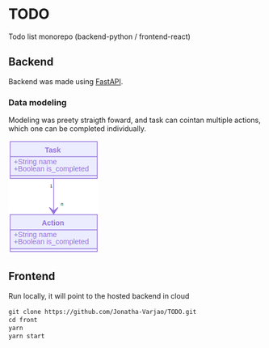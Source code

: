 # TODO
Todo list monorepo (backend-python / frontend-react)

## Backend

Backend was made using [FastAPI](https://fastapi.tiangolo.com/).

### Data modeling
Modeling was preety straigth foward, and task can cointan multiple actions, which one can be completed individually.


![Modeling](docs/class_diagram.png)

## Frontend

Run locally, it will point to the hosted backend in cloud

```
git clone https://github.com/Jonatha-Varjao/TODO.git
cd front 
yarn 
yarn start
```



